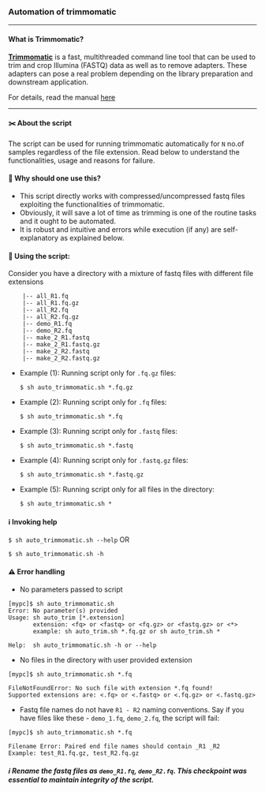 ### Automation of trimmomatic

---

#### What is Trimmomatic?
[**Trimmomatic**](https://www.ncbi.nlm.nih.gov/pmc/articles/PMC4103590/) is a fast, multithreaded command line tool that can be used to trim and crop Illumina (FASTQ) data as well as to remove adapters. These adapters can pose a real problem depending on the library preparation and downstream application.

For details, read the manual [here](http://www.usadellab.org/cms/?page=trimmomatic)

----

#### :scissors: About the script

The script can be used for running trimmomatic automatically for `N` no.of samples regardless of the file extension. Read below to understand the functionalities, usage and reasons for failure.

#### :triangular_flag_on_post: Why should one use this?  

- This script directly works with compressed/uncompressed fastq files exploiting the functionalities of trimmomatic.
- Obviously, it will save a lot of time as trimming is one of the routine tasks and it ought to be automated.
- It is robust and intuitive and errors while execution (if any) are self-explanatory as explained below.

#### :wrench: Using the script: 

Consider you have a directory with a mixture of fastq files with different file extensions

```
    |-- all_R1.fq
    |-- all_R1.fq.gz
    |-- all_R2.fq
    |-- all_R2.fq.gz
    |-- demo_R1.fq
    |-- demo_R2.fq
    |-- make_2_R1.fastq
    |-- make_2_R1.fastq.gz
    |-- make_2_R2.fastq
    |-- make_2_R2.fastq.gz
```

- Example (1):  Running script only for `.fq.gz` files:

  `$ sh auto_trimmomatic.sh *.fq.gz`

- Example (2):  Running script only for `.fq` files:

  `$ sh auto_trimmomatic.sh *.fq`

- Example (3):  Running script only for `.fastq` files:

  `$ sh auto_trimmomatic.sh *.fastq`

- Example (4):  Running script only for `.fastq.gz` files:

  `$ sh auto_trimmomatic.sh *.fastq.gz`

- Example (5):  Running script only for all files in the directory:

  `$ sh auto_trimmomatic.sh *`

#### :information_source: Invoking help

`$ sh auto_trimmomatic.sh --help` OR

`$ sh auto_trimmomatic.sh -h`

#### :warning: Error handling

- No parameters passed to script
```
[mypc]$ sh auto_trimmomatic.sh 
Error: No parameter(s) provided
Usage: sh auto_trim [*.extension]
       extension: <fq> or <fastq> or <fq.gz> or <fastq.gz> or <*>
       example: sh auto_trim.sh *.fq.gz or sh auto_trim.sh *
 
Help:  sh auto_trimmomatic.sh -h or --help
```

- No files in the directory with user provided extension
```
[mypc]$ sh auto_trimmomatic.sh *.fq

FileNotFoundError: No such file with extension *.fq found!
Supported extensions are: <.fq> or <.fastq> or <.fq.gz> or <.fastq.gz>
```

- Fastq file names do not have `R1 - R2` naming conventions.
 Say if you have files like these - `demo_1.fq`, `demo_2.fq`, the script will fail:
```
[mypc]$ sh auto_trimmomatic.sh *.fq

Filename Error: Paired end file names should contain _R1 _R2
Example: test_R1.fq.gz, test_R2.fq.gz
```

##### :information_source: _Rename the fastq files as `demo_R1.fq`, `demo_R2.fq`. This checkpoint was essential to maintain integrity of the script._
